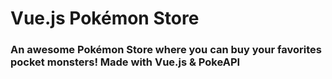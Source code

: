 # Vue.js Pokémon Store
### An awesome Pokémon Store where you can buy your favorites pocket monsters! Made with Vue.js & PokeAPI 
